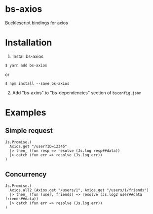 # bs-axios
Bucklescript bindings for axios

# Installation
1. Install bs-axios
```
$ yarn add bs-axios
```
or
```
$ npm install --save bs-axios
```
2. Add "bs-axios" to "bs-dependencies" section of `bsconfig.json`

# Examples
## Simple request
```
Js.Promise.(
  Axios.get "/user?ID=12345"
  |> then_ (fun resp => resolve (Js.log resp##data))
  |> catch (fun err => resolve (Js.log err))
)
```

## Concurrency
```
Js.Promise.(
  Axios.all2 (Axios.get "/users/1", Axios.get "/users/1/friends")
  |> then_ (fun (user, friends) => resolve (Js.log2 user##data friends##data))
  |> catch (fun err => resolve (Js.log err))
)
```